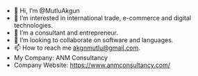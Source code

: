 - 👋 Hi, I’m @MutluAkgun
- 👀 I’m interested in international trade, e-commerce and digital technologies.
- 🌱 I’m a consultant and entrepreneur.
- 💞️ I’m looking to collaborate on software and languages.
- 📫 How to reach me akgnmutlu@gmail.com.
- My Company: ANM Consultancy
- Company Website: https://www.anmconsultancy.com/

<!---
MutluRenegado/MutluRenegado is a ✨ special ✨ repository because its `README.md` (this file) appears on your GitHub profile.
You can click the Preview link to take a look at your changes.
--->
